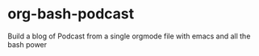 # org-bash-podcast
Build a blog of Podcast from a single orgmode file with emacs and all the bash power
